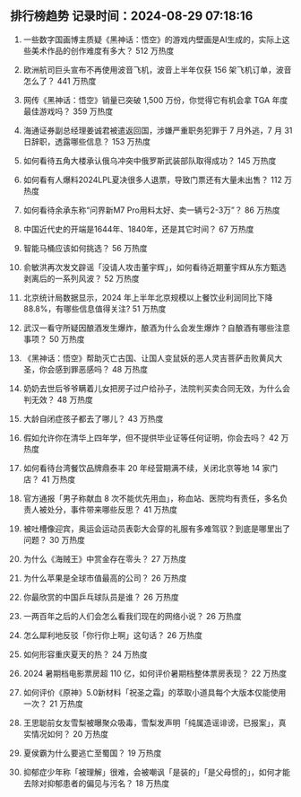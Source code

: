 
## 排行榜趋势 记录时间：2024-08-29 07:18:16
  
  1. 一些数字国画博主质疑《黑神话：悟空》的游戏内壁画是AI生成的，实际上这些美术作品的创作难度有多大？ 512 万热度
    
  2. 欧洲航司巨头宣布不再使用波音飞机，波音上半年仅获 156 架飞机订单，波音怎么了？ 441 万热度
    
  3. 网传《黑神话：悟空》销量已突破 1,500 万份，你觉得它有机会拿 TGA 年度最佳游戏吗？ 359 万热度
    
  4. 海通证券副总经理姜诚君被遣返回国，涉嫌严重职务犯罪于 7 月外逃，7 月 31 日辞职，透露哪些信息？ 153 万热度
    
  5. 如何看待五角大楼承认俄乌冲突中俄罗斯武装部队取得成功？ 145 万热度
    
  6. 如何看有人爆料2024LPL夏决很多人退票，导致门票还有大量未出售？ 112 万热度
    
  7. 如何看待余承东称“问界新M7 Pro用料太好、卖一辆亏2-3万”？ 86 万热度
    
  8. 中国近代史的开端是1644年、1840年，还是其它时间？ 67 万热度
    
  9. 智能马桶应该如何挑选？ 56 万热度
    
  10. 俞敏洪再次发文辟谣「没请人攻击董宇辉」，如何看待近期董宇辉从东方甄选剥离后的一系列风波？ 52 万热度
    
  11. 北京统计局数据显示，2024 年上半年北京规模以上餐饮业利润同比下降 88.8%，有哪些信息值得关注? 51 万热度
    
  12. 武汉一看守所疑因酿酒发生爆炸，酿酒为什么会发生爆炸？自酿酒有哪些注意事项？ 50 万热度
    
  13. 《黑神话：悟空》帮助灭亡古国、让国人变鼠妖的恶人灵吉菩萨击败黄风大圣，你会感到罪恶感吗？ 48 万热度
    
  14. 奶奶去世后爷爷瞒着儿女把房子过户给孙子，法院判买卖合同无效，为什么会判无效？ 48 万热度
    
  15. 大龄自闭症孩子都去了哪儿？ 43 万热度
    
  16. 假如允许你在清华上四年学，但不提供毕业证等任何证明，你会去吗？ 42 万热度
    
  17. 如何看待台湾餐饮品牌鼎泰丰 20 年经营期满不续，关闭北京等地 14 家门店？ 41 万热度
    
  18. 官方通报「男子称献血 8 次不能优先用血」，称血站、医院均有责任，多名负责人被处分，事件带来哪些反思？ 41 万热度
    
  19. 被吐槽像迎宾，奥运会运动员表彰大会穿的礼服有多难驾驭？到底是哪里出了问题？ 30 万热度
    
  20. 为什么《海贼王》中赏金存在零头？ 27 万热度
    
  21. 为什么苹果是全球市值最高的公司？ 26 万热度
    
  22. 你最欣赏的中国乒乓球队员是谁？ 26 万热度
    
  23. 一两百年之后的人们会怎么看我们现在的网络小说？ 26 万热度
    
  24. 怎么犀利地反驳「你行你上啊」这句话？ 26 万热度
    
  25. 如何形容重庆夏天的热？ 24 万热度
    
  26. 2024 暑期档电影票房超 110 亿，如何评价暑期档整体票房表现？ 22 万热度
    
  27. 如何评价《原神》5.0新材料「祝圣之霜」的萃取小道具每个大版本仅能使用一次？ 21 万热度
    
  28. 王思聪前女友雪梨被曝聚众吸毒，雪梨发声明「纯属造谣诽谤，已报案」，真实情况如何？ 20 万热度
    
  29. 夏侯霸为什么要逃亡至蜀国？ 19 万热度
    
  30. 抑郁症少年称「被理解」很难，会被嘲讽「是装的」「是父母惯的」，如何才能去除对抑郁患者的偏见与污名？ 18 万热度
    